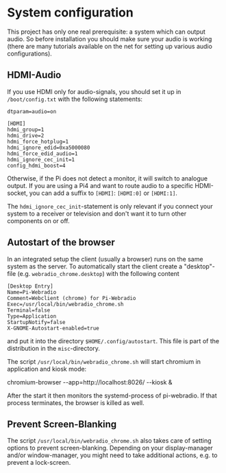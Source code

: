 System configuration
====================

This project has only one real prerequisite: a system which can output audio.
So before installation you should make sure your audio is working
(there are many tutorials available on the net for setting up various
audio configurations).


HDMI-Audio
----------

If you use HDMI only for audio-signals, you should set it up in
`/boot/config.txt` with the following statements:

    dtparam=audio=on

    [HDMI]
    hdmi_group=1
    hdmi_drive=2
    hdmi_force_hotplug=1
    hdmi_ignore_edid=0xa5000080
    hdmi_force_edid_audio=1
    hdmi_ignore_cec_init=1
    config_hdmi_boost=4

Otherwise, if the Pi does not detect a monitor, it will switch to analogue
output. If you are using a Pi4 and want to route audio to a specific
HDMI-socket, you can add a suffix to `[HDMI]`: `[HDMI:0]` or `[HDMI:1]`.

The `hdmi_ignore_cec_init`-statement is only relevant if you connect your
system to a receiver or television and don't want it to turn other
components on or off.


Autostart of the browser
------------------------

In an integrated setup the client (usually a browser) runs
on the same system as the server. To automatically start the client
create a "desktop"-file (e.g. `webradio_chrome.desktop`)
with the following content

    [Desktop Entry]
    Name=Pi-Webradio
    Comment=Webclient (chrome) for Pi-Webradio
    Exec=/usr/local/bin/webradio_chrome.sh
    Terminal=false
    Type=Application
    StartupNotify=false
    X-GNOME-Autostart-enabled=true

and put it into the directory `$HOME/.config/autostart`. This file
is part of the distribution in the `misc`-directory.

The script `/usr/local/bin/webradio_chrome.sh` will start chromium
in application and kiosk mode:

chromium-browser --app=http://localhost:8026/ --kiosk &

After the start it then monitors the systemd-process of pi-webradio.
If that process terminates, the browser is killed as well.


Prevent Screen-Blanking
-----------------------

The script `/usr/local/bin/webradio_chrome.sh` also takes care of
setting options to prevent screen-blanking. Depending on your
display-manager and/or window-manager, you might need to take
additional actions, e.g. to prevent a lock-screen.

